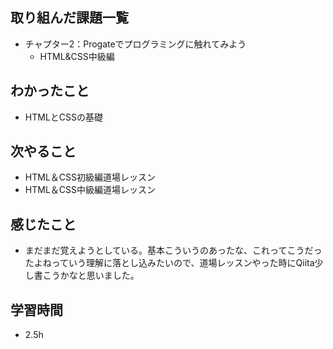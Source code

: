 ## 取り組んだ課題一覧
- チャプター2：Progateでプログラミングに触れてみよう
    - HTML&CSS中級編
## わかったこと
- HTMLとCSSの基礎
## 次やること
- HTML＆CSS初級編道場レッスン
- HTML＆CSS中級編道場レッスン
## 感じたこと
- まだまだ覚えようとしている。基本こういうのあったな、これってこうだったよねっていう理解に落とし込みたいので、道場レッスンやった時にQiita少し書こうかなと思いました。
## 学習時間
- 2.5h
